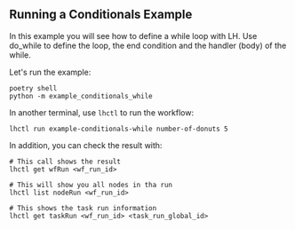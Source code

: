 ## Running a Conditionals Example

In this example you will see how to define a while loop with LH.
Use do_while to define the loop, the end condition and the handler (body) of the while.

Let's run the example:

```
poetry shell
python -m example_conditionals_while
```

In another terminal, use `lhctl` to run the workflow:

```
lhctl run example-conditionals-while number-of-donuts 5
```

In addition, you can check the result with:

```
# This call shows the result
lhctl get wfRun <wf_run_id>

# This will show you all nodes in tha run
lhctl list nodeRun <wf_run_id>

# This shows the task run information
lhctl get taskRun <wf_run_id> <task_run_global_id>
```
